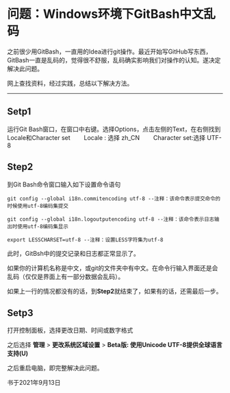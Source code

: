 # 问题：Windows环境下GitBash中文乱码

之前很少用GitBash，一直用的Idea进行git操作。最近开始写GitHub写东西，GitBash一直是乱码的，觉得很不舒服，乱码确实影响我们对操作的认知。遂决定解决此问题。

网上查找资料，经过实践，总结以下解决方法。

---

## Setp1

运行Git Bash窗口，在窗口中右键。选择Options，点击左侧的Text，在右侧找到Locale和Character set
　　Locale : 选择 zh_CN 
　　Character set:选择 UTF-8 

## Step2

到Git Bash命令窗口输入如下设置命令语句

~~~
git config --global i18n.commitencoding utf-8 --注释：该命令表示提交命令的时候使用utf-8编码集提交

git config --global i18n.logoutputencoding utf-8 --注释：该命令表示日志输出时使用utf-8编码集显示

export LESSCHARSET=utf-8 --注释：设置LESS字符集为utf-8
~~~



此时，GitBsh中的提交记录和日志都正常显示了。

如果你的计算机名称是中文，或git的文件夹中有中文。在命令行输入界面还是会乱码（仅仅是界面上有一部分数据会乱码）。

如果上一行的情况都没有的话，到**Step2**就结束了，如果有的话，还需最后一步。



## Setp3

打开控制面板，选择更改日期、时间或数字格式

之后选择 **管理** > **更改系统区域设置** > **Beta版: 使用Unicode UTF-8提供全球语言支持(U)**

之后重启电脑，即完整解决此问题。







书于2021年9月13日
